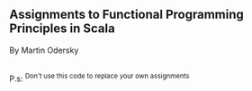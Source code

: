 ## Assignments to Functional Programming Principles in Scala
By Martin Odersky


<br />
P.s:
<sup>Don't use this code to replace your own assignments</sup>
